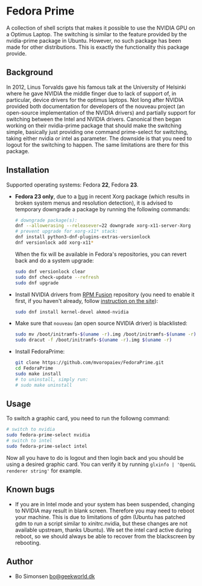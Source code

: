 # Fedora Prime

A collection of shell scripts that makes it possible to use the NVIDIA GPU on a Optimus Laptop. The switching is similar to the feature provided by the nvidia-prime package in Ubuntu. However, no such package has been made for other distributions. This is exactly the functionality this package provide.

## Background

In 2012, Linus Torvalds gave his famous talk at the University of Helsinki where he gave NVIDIA the middle finger due to lack of support of, in particular, device drivers for the optimus laptops. Not long after NVIDIA provided both documentation for developers of the nouveau project (an open-source implementation of the NVIDIA drivers) and partially support for switching between the Intel and NVIDIA drivers. Canonical then began working on their nvidia-prime package that should make the switching simple, basically just providing one command prime-select for switching, taking either nvidia or intel as parameter. The downside is that you need to logout for the switching to happen. The same limitations are there for this package.

## Installation

Supported operating systems: Fedora **22**, Fedora **23**.

* **Fedora 23 only**, due to a [bug](https://bugs.freedesktop.org/show_bug.cgi?id=92313) in recent Xorg package (which results in broken system menus and resolution detection), it is advised to temporary downgrade a package by running the following commands:
  ```sh
  # downgrade package(s):
  dnf --allowerasing --releasever=22 downgrade xorg-x11-server-Xorg
  # prevent upgrade for xorg-x11* stack:
  dnf install python3-dnf-plugins-extras-versionlock
  dnf versionlock add xorg-x11*
  ```
  When the fix will be available in Fedora's repositories, you can revert back and do a system upgrade:
  ```sh
  sudo dnf versionlock clear
  sudo dnf check-update --refresh
  sudo dnf upgrade
  ```

* Install NVIDIA drivers from [RPM Fusion](http://rpmfusion.org/) repository (you need to enable it first, if you haven't already, follow [instruction on the site](http://rpmfusion.org/Configuration)):
  ```sh
  sudo dnf install kernel-devel akmod-nvidia
  ```

* Make sure that `nouveau` (an open source NVIDIA driver) is blacklisted:
  ```sh
  sudo mv /boot/initramfs-$(uname -r).img /boot/initramfs-$(uname -r)-nouveau.img
  sudo dracut -f /boot/initramfs-$(uname -r).img $(uname -r)
  ```

* Install FedoraPrime:
  ```sh
  git clone https://github.com/mvoropaiev/FedoraPrime.git
  cd FedoraPrime
  sudo make install
  # to uninstall, simply run:
  # sudo make uninstall
  ```

## Usage

To switch a graphic card, you need to run the followng command:
```sh
# switch to nvidia
sudo fedora-prime-select nvidia
# switch to intel
sudo fedora-prime-select intel
```

Now all you have to do is logout and then login back and you should be using a desired graphic card. You can verify it by running `glxinfo | 'OpenGL renderer string'` for example.


## Known bugs

* If you are in Intel mode and your system has been suspended, changing to NVIDIA may result in blank screen. Therefore you may need to reboot your machine. This is due to limitations of gdm (Ubuntu has patched gdm to run a script similar to xinitrc.nvidia, but these changes are not available upstream, thanks Ubuntu). We set the intel card active during reboot, so we should always be able to recover from the blackscreen by rebooting.

## Author

* Bo Simonsen bo@geekworld.dk
